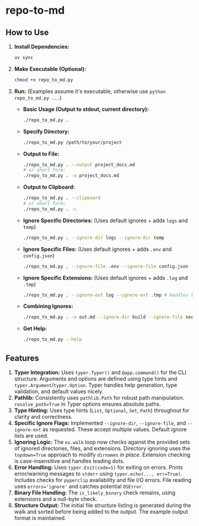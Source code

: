 # repo-to-md

## How to Use

1.  **Install Dependencies:**
    ```bash
    uv sync
    ```
2.  **Make Executable (Optional):**
    ```bash
    chmod +x repo_to_md.py
    ```
3.  **Run:** (Examples assume it's executable, otherwise use `python repo_to_md.py ...`)

    *   **Basic Usage (Output to stdout, current directory):**
        ```bash
        ./repo_to_md.py .
        ```
    *   **Specify Directory:**
        ```bash
        ./repo_to_md.py /path/to/your/project
        ```
    *   **Output to File:**
        ```bash
        ./repo_to_md.py . --output project_docs.md
        # or short form:
        ./repo_to_md.py . -o project_docs.md
        ```
    *   **Output to Clipboard:**
        ```bash
        ./repo_to_md.py . --clipboard
        # or short form:
        ./repo_to_md.py . -c
        ```
    *   **Ignore Specific Directories:** (Uses default ignores + adds `logs` and `temp`)
        ```bash
        ./repo_to_md.py . --ignore-dir logs --ignore-dir temp
        ```
    *   **Ignore Specific Files:** (Uses default ignores + adds `.env` and `config.json`)
        ```bash
        ./repo_to_md.py . --ignore-file .env --ignore-file config.json
        ```
    *   **Ignore Specific Extensions:** (Uses default ignores + adds `.log` and `.tmp`)
        ```bash
        ./repo_to_md.py . --ignore-ext log --ignore-ext .tmp # Handles leading dot or not
        ```
    *   **Combining Ignores:**
        ```bash
        ./repo_to_md.py . -o out.md --ignore-dir build --ignore-file secrets.txt --ignore-ext bak
        ```
    *   **Get Help:**
        ```bash
        ./repo_to_md.py --help
        ```

## Features

1.  **Typer Integration:** Uses `typer.Typer()` and `@app.command()` for the CLI structure. Arguments and options are defined using type hints and `typer.Argument`/`typer.Option`. Typer handles help generation, type validation, and default values nicely.
2.  **Pathlib:** Consistently uses `pathlib.Path` for robust path manipulation. `resolve_path=True` in Typer options ensures absolute paths.
3.  **Type Hinting:** Uses type hints (`List`, `Optional`, `Set`, `Path`) throughout for clarity and correctness.
4.  **Specific Ignore Flags:** Implemented `--ignore-dir`, `--ignore-file`, and `--ignore-ext` as requested. These accept multiple values. Default ignore lists are used.
5.  **Ignoring Logic:** The `os.walk` loop now checks against the provided sets of ignored directories, files, and extensions. Directory ignoring uses the `topdown=True` approach to modify `dirnames` *in place*. Extension checking is case-insensitive and handles leading dots.
6.  **Error Handling:** Uses `typer.Exit(code=1)` for exiting on errors. Prints error/warning messages to `stderr` using `typer.echo(..., err=True)`. Includes checks for `pyperclip` availability and file I/O errors. File reading uses `errors='ignore'` and catches potential `OSError`.
7.  **Binary File Handling:** The `is_likely_binary` check remains, using extensions and a null-byte check.
8.  **Structure Output:** The initial file structure listing is generated during the walk and sorted before being added to the output. The example output format is maintained.

